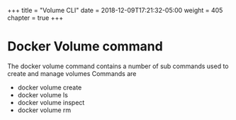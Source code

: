 +++
title = "Volume CLI"
date = 2018-12-09T17:21:32-05:00
weight = 405
chapter = true
+++

# Docker Volume command

The docker volume command contains a number of sub commands used to create and manage volumes
Commands are 

* docker volume create
* docker volume ls
* docker volume inspect
* docker volume rm
